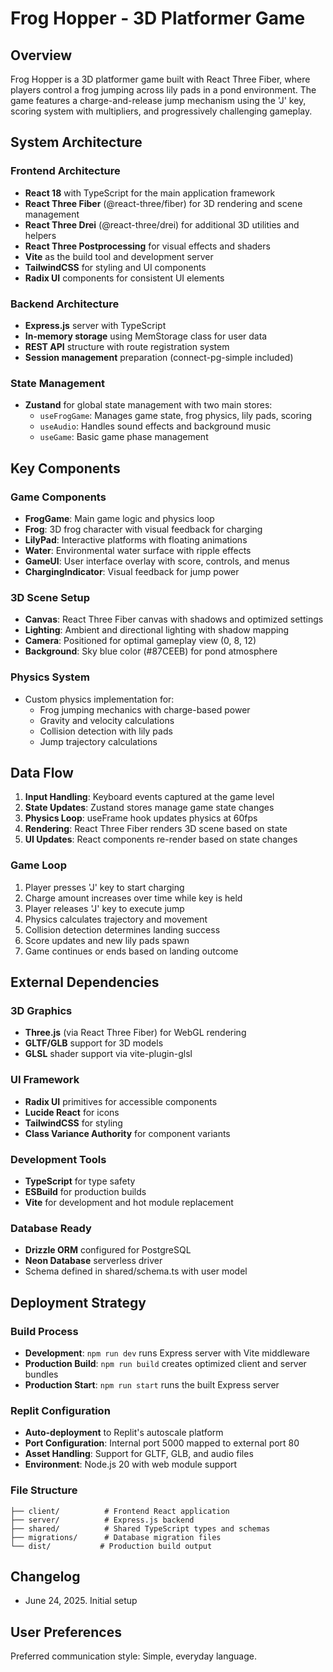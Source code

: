 # Frog Hopper - 3D Platformer Game

## Overview

Frog Hopper is a 3D platformer game built with React Three Fiber, where players control a frog jumping across lily pads in a pond environment. The game features a charge-and-release jump mechanism using the 'J' key, scoring system with multipliers, and progressively challenging gameplay.

## System Architecture

### Frontend Architecture
- **React 18** with TypeScript for the main application framework
- **React Three Fiber** (@react-three/fiber) for 3D rendering and scene management
- **React Three Drei** (@react-three/drei) for additional 3D utilities and helpers
- **React Three Postprocessing** for visual effects and shaders
- **Vite** as the build tool and development server
- **TailwindCSS** for styling and UI components
- **Radix UI** components for consistent UI elements

### Backend Architecture
- **Express.js** server with TypeScript
- **In-memory storage** using MemStorage class for user data
- **REST API** structure with route registration system
- **Session management** preparation (connect-pg-simple included)

### State Management
- **Zustand** for global state management with two main stores:
  - `useFrogGame`: Manages game state, frog physics, lily pads, scoring
  - `useAudio`: Handles sound effects and background music
  - `useGame`: Basic game phase management

## Key Components

### Game Components
- **FrogGame**: Main game logic and physics loop
- **Frog**: 3D frog character with visual feedback for charging
- **LilyPad**: Interactive platforms with floating animations
- **Water**: Environmental water surface with ripple effects
- **GameUI**: User interface overlay with score, controls, and menus
- **ChargingIndicator**: Visual feedback for jump power

### 3D Scene Setup
- **Canvas**: React Three Fiber canvas with shadows and optimized settings
- **Lighting**: Ambient and directional lighting with shadow mapping
- **Camera**: Positioned for optimal gameplay view (0, 8, 12)
- **Background**: Sky blue color (#87CEEB) for pond atmosphere

### Physics System
- Custom physics implementation for:
  - Frog jumping mechanics with charge-based power
  - Gravity and velocity calculations
  - Collision detection with lily pads
  - Jump trajectory calculations

## Data Flow

1. **Input Handling**: Keyboard events captured at the game level
2. **State Updates**: Zustand stores manage game state changes
3. **Physics Loop**: useFrame hook updates physics at 60fps
4. **Rendering**: React Three Fiber renders 3D scene based on state
5. **UI Updates**: React components re-render based on state changes

### Game Loop
1. Player presses 'J' key to start charging
2. Charge amount increases over time while key is held
3. Player releases 'J' key to execute jump
4. Physics calculates trajectory and movement
5. Collision detection determines landing success
6. Score updates and new lily pads spawn
7. Game continues or ends based on landing outcome

## External Dependencies

### 3D Graphics
- **Three.js** (via React Three Fiber) for WebGL rendering
- **GLTF/GLB** support for 3D models
- **GLSL** shader support via vite-plugin-glsl

### UI Framework
- **Radix UI** primitives for accessible components
- **Lucide React** for icons
- **TailwindCSS** for styling
- **Class Variance Authority** for component variants

### Development Tools
- **TypeScript** for type safety
- **ESBuild** for production builds
- **Vite** for development and hot module replacement

### Database Ready
- **Drizzle ORM** configured for PostgreSQL
- **Neon Database** serverless driver
- Schema defined in shared/schema.ts with user model

## Deployment Strategy

### Build Process
- **Development**: `npm run dev` runs Express server with Vite middleware
- **Production Build**: `npm run build` creates optimized client and server bundles
- **Production Start**: `npm run start` runs the built Express server

### Replit Configuration
- **Auto-deployment** to Replit's autoscale platform
- **Port Configuration**: Internal port 5000 mapped to external port 80
- **Asset Handling**: Support for GLTF, GLB, and audio files
- **Environment**: Node.js 20 with web module support

### File Structure
```
├── client/          # Frontend React application
├── server/          # Express.js backend
├── shared/          # Shared TypeScript types and schemas
├── migrations/      # Database migration files
└── dist/           # Production build output
```

## Changelog
- June 24, 2025. Initial setup

## User Preferences

Preferred communication style: Simple, everyday language.